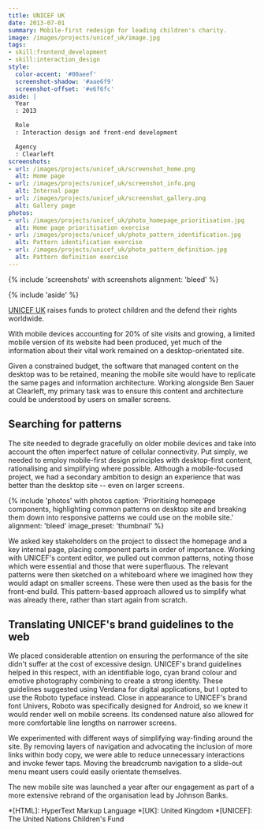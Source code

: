 ```yaml
---
title: UNICEF UK
date: 2013-07-01
summary: Mobile-first redesign for leading children's charity.
image: /images/projects/unicef_uk/image.jpg
tags:
- skill:frontend_development
- skill:interaction_design
style:
  color-accent: '#00aeef'
  screenshot-shadow: '#aae6f9'
  screenshot-offset: '#e6f6fc'
aside: |
  Year
  : 2013

  Role
  : Interaction design and front-end development

  Agency
  : Clearleft
screenshots:
- url: /images/projects/unicef_uk/screenshot_home.png
  alt: Home page
- url: /images/projects/unicef_uk/screenshot_info.png
  alt: Internal page
- url: /images/projects/unicef_uk/screenshot_gallery.png
  alt: Gallery page
photos:
- url: /images/projects/unicef_uk/photo_homepage_prioritisation.jpg
  alt: Home page prioritisation exercise
- url: /images/projects/unicef_uk/photo_pattern_identification.jpg
  alt: Pattern identification exercise
- url: /images/projects/unicef_uk/photo_pattern_definition.jpg
  alt: Pattern definition exercise
---
```

{% include 'screenshots' with screenshots
  alignment: 'bleed'
%}

{% include 'aside' %}

[UNICEF UK][1] raises funds to protect children and the defend their rights worldwide.

With mobile devices accounting for 20% of site visits and growing, a limited mobile version of its website had been produced, yet much of the information about their vital work remained on a desktop-orientated site.

Given a constrained budget, the software that managed content on the desktop was to be retained, meaning the mobile site would have to replicate the same pages and information architecture. Working alongside Ben Sauer at Clearleft, my primary task was to ensure this content and architecture could be understood by users on smaller screens.

## Searching for patterns

The site needed to degrade gracefully on older mobile devices and take into account the often imperfect nature of cellular connectivity. Put simply, we needed to employ mobile-first design principles with desktop-first content, rationalising and simplifying where possible. Although a mobile-focused project, we had a secondary ambition to design an experience that was better than the desktop site -- even on larger screens.

{% include 'photos' with photos
  caption: 'Prioritising homepage components, highlighting common patterns on desktop site and breaking them down into responsive patterns we could use on the mobile site.'
  alignment: 'bleed'
  image_preset: 'thumbnail'
%}

We asked key stakeholders on the project to dissect the homepage and a key internal page, placing component parts in order of importance. Working with UNICEF's content editor, we pulled out common patterns, noting those which were essential and those that were superfluous. The relevant patterns were then sketched on a whiteboard where we imagined how they would adapt on smaller screens. These were then used as the basis for the front-end build. This pattern-based approach allowed us to simplify what was already there, rather than start again from scratch.

## Translating UNICEF's brand guidelines to the web

We placed considerable attention on ensuring the performance of the site didn't suffer at the cost of excessive design. UNICEF's brand guidelines helped in this respect, with an identifiable logo, cyan brand colour and emotive photography combining to create a strong identity. These guidelines suggested using Verdana for digital applications, but I opted to use the Roboto typeface instead. Close in appearance to UNICEF's brand font Univers, Roboto was specifically designed for Android, so we knew it would render well on mobile screens. Its condensed nature also allowed for more comfortable line lengths on narrower screens.

We experimented with different ways of simplifying way-finding around the site. By removing layers of navigation and advocating the inclusion of more links within body copy, we were able to reduce unnecessary interactions and invoke fewer taps. Moving the breadcrumb navigation to a slide-out menu meant users could easily orientate themselves.

The new mobile site was launched a year after our engagement as part of a more extensive rebrand of the organisation lead by Johnson Banks.

[1]: http://unicef.org.uk

*[HTML]: HyperText Markup Language
*[UK]: United Kingdom
*[UNICEF]: The United Nations Children's Fund
